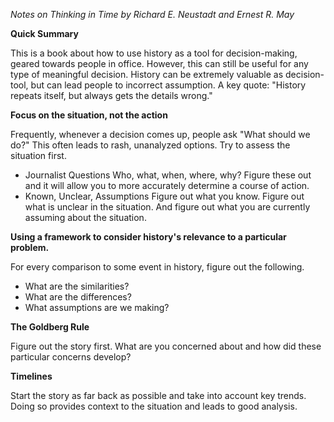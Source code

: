 *Notes on Thinking in Time by Richard E. Neustadt and Ernest R. May*

**Quick Summary**

This is a book about how to use history as a tool for decision-making, geared towards people in office. However, this can still be useful for any type of meaningful decision. History can be extremely valuable as decision-tool, but can lead people to incorrect assumption. A key quote: "History repeats itself, but always gets the details wrong."


**Focus on the situation, not the action**

Frequently, whenever a decision comes up, people ask "What should we do?" This often leads to rash, unanalyzed options. Try to assess the situation first.

* Journalist Questions
Who, what, when, where, why? Figure these out and it will allow you to more accurately determine a course of action.
* Known, Unclear, Assumptions
Figure out what you know. Figure out what is unclear in the situation. And figure out what you are currently assuming about the situation.


**Using a framework to consider history's relevance to a particular problem.**

For every comparison to some event in history, figure out the following. 
* What are the similarities?
* What are the differences?
* What assumptions are we making?


**The Goldberg Rule**

Figure out the story first. What are you concerned about and how did these particular concerns develop?


**Timelines**

Start the story as far back as possible and take into account key trends. Doing so provides context to the situation and leads to good analysis.
